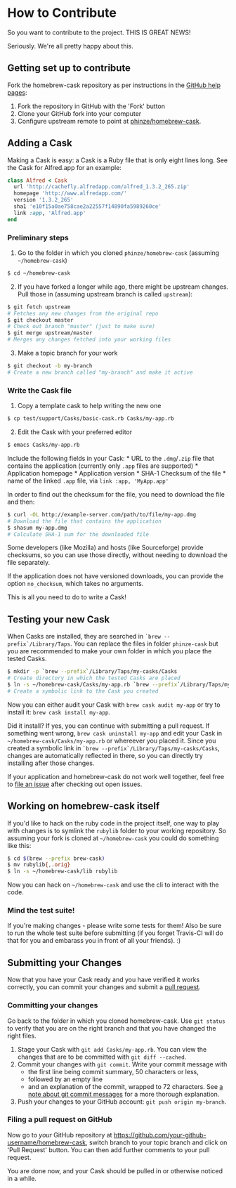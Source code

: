 # How to Contribute

So you want to contribute to the project. THIS IS GREAT NEWS!

Seriously. We're all pretty happy about this.

## Getting set up to contribute

Fork the homebrew-cask repository as per instructions in the
[GitHub help pages](https://help.github.com/articles/fork-a-repo):

1. Fork the repository in GitHub with the 'Fork' button
2. Clone your GitHub fork into your computer
3. Configure upstream remote to point at
  [phinze/homebrew-cask](https://github.com/phinze/homebrew-cask.git).

## Adding a Cask

Making a Cask is easy: a Cask is a Ruby file that is only eight lines long.
See the Cask for Alfred.app for an example:

```ruby
class Alfred < Cask
  url 'http://cachefly.alfredapp.com/alfred_1.3.2_265.zip'
  homepage 'http://www.alfredapp.com/'
  version '1.3.2_265'
  sha1 'e10f15a0ae758cae2a22557f14890fa5989260ce'
  link :app, 'Alfred.app'
end
```

### Preliminary steps

1. Go to the folder in which you cloned `phinze/homebrew-cask` (assuming
  `~/homebrew-cask`)
  ```bash
  $ cd ~/homebrew-cask
  ```
2. If you have forked a longer while ago, there might be upstream changes.
  Pull those in (assuming upstream branch is called `upstream`):
  ```bash
  $ git fetch upstream
  # Fetches any new changes from the original repo
  $ git checkout master
  # Check out branch "master" (just to make sure)
  $ git merge upstream/master
  # Merges any changes fetched into your working files
  ```
3. Make a topic branch for your work
  ```bash
  $ git checkout -b my-branch
  # Create a new branch called "my-branch" and make it active
  ```

### Write the Cask file

1. Copy a template cask to help writing the new one
  ```bash
  $ cp test/support/Casks/basic-cask.rb Casks/my-app.rb
  ```
2. Edit the Cask with your preferred editor
  ```bash
  $ emacs Casks/my-app.rb
  ```
  Include the following fields in your Cask:
    * URL to the `.dmg`/`.zip` file that contains the application (currently
      only `.app` files are supported)
    * Application homepage
    * Application version
    * SHA-1 Checksum of the file
    * name of the linked `.app` file, via `link :app, 'MyApp.app'`

  In order to find out the checksum for the file, you need to download the file
  and then:

  ``` bash
  $ curl -OL http://example-server.com/path/to/file/my-app.dmg
  # Download the file that contains the application
  $ shasum my-app.dmg
  # Calculate SHA-1 sum for the downloaded file
  ```

  Some developers (like Mozilla) and hosts (like Sourceforge) provide checksums,
  so you can use those directly, without needing to download the file separately.
  
  If the application does not have versioned downloads, you can provide the option
  `no_checksum`, which takes no arguments.

This is all you need to do to write a Cask!

## Testing your new Cask

When Casks are installed, they are searched in `` `brew --prefix`/Library/Taps ``.  You
can replace the files in folder `phinze-cask` but you are recommended to make
your own folder in which you place the tested Casks.

  ```bash
  $ mkdir -p `brew --prefix`/Library/Taps/my-casks/Casks
  # Create directory in which the tested Casks are placed
  $ ln -s ~/homebrew-cask/Casks/my-app.rb `brew --prefix`/Library/Taps/my-casks/Casks
  # Create a symbolic link to the Cask you created
  ```

Now you can either audit your Cask with `brew cask audit my-app` or try to
install it: `brew cask install my-app`.

Did it install?  If yes, you can continue with submitting a pull request.  If
something went wrong, `brew cask uninstall my-app` and edit your Cask in
`~/homebrew-cask/Casks/my-app.rb` or whereever you placed it.  Since you
created a symbolic link in `` `brew --prefix`/Library/Taps/my-casks/Casks ``, changes
are automatically reflected in there, so you can directly try installing after
those changes.

If your application and homebrew-cask do not work well together, feel free to
[file an issue](https://github.com/phinze/homebrew-cask/issues) after checking
out open issues.

## Working on homebrew-cask itself

If you'd like to hack on the ruby code in the project itself, one way to play
with changes is to symlink the `rubylib` folder to your working repository. So assuming your fork is cloned at `~/homebrew-cask` you could do something like this:

  ```bash
  $ cd $(brew --prefix brew-cask)
  $ mv rubylib{,.orig}
  $ ln -s ~/homebrew-cask/lib rubylib
  ```

Now you can hack on `~/homebrew-cask` and use the cli to interact with the code.

### Mind the test suite!

If you're making changes - please write some tests for them! Also be sure to
run the whole test suite before submitting (if you forget Travis-CI will do
that for you and embarass you in front of all your friends). :)

## Submitting your Changes

Now that you have your Cask ready and you have verified it works correctly, you
can commit your changes and submit a
[pull request](https://help.github.com/articles/using-pull-requests).

### Committing your changes

Go back to the folder in which you cloned homebrew-cask.  Use `git status` to
verify that you are on the right branch and that you have changed the right
files.

1. Stage your Cask with `git add Casks/my-app.rb`.  You can view the changes
  that are to be committed with `git diff --cached`.
2. Commit your changes with `git commit`.  Write your commit message with
    * the first line being commit summary, 50 characters or less,
    * followed by an empty line
    * and an explanation of the commit, wrapped to 72 characters.
  See
  [a note about git commit messages](http://tbaggery.com/2008/04/19/a-note-about-git-commit-messages.html)
  for a more thorough explanation.
3. Push your changes to your GitHub account: `git push origin my-branch`.

### Filing a pull request on GitHub

Now go to *your* GitHub repository at
https://github.com/your-github-username/homebrew-cask, switch branch to your
topic branch and click on 'Pull Request' button.  You can then add further
comments to your pull request.

You are done now, and your Cask should be pulled in or otherwise noticed in a
while.
